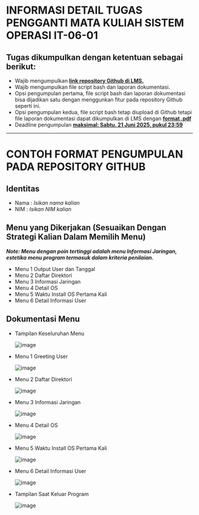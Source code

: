 # INFORMASI DETAIL TUGAS PENGGANTI MATA KULIAH SISTEM OPERASI IT-06-01
## Tugas dikumpulkan dengan ketentuan sebagai berikut:
- Wajib mengumpulkan <ins>**link repository Github di LMS.**</ins>
- Wajib mengumpulkan file script bash dan laporan dokumentasi. 
- Opsi pengumpulan pertama, file script bash dan laporan dokumentasi bisa dijadikan satu dengan menggunkan fitur pada repository Github seperti ini.
- Opsi pengumpulan kedua, file script bash tetap diupload di Github tetapi file laporan dokumentasi dapat dikumpulkan di LMS dengan <ins>**format .pdf**</ins>
- Deadline pengumpulan <ins>**maksimal: Sabtu. 21 Juni 2025, pukul 23:59**</ins>
---
# CONTOH FORMAT PENGUMPULAN PADA REPOSITORY GITHUB
## Identitas
- Nama : _Isikan nama kalian_
- NIM  : _Isikan NIM kalian_

## Menu yang Dikerjakan (Sesuaikan Dengan Strategi Kalian Dalam Memilih Menu)
**_Note: Menu dengan poin tertinggi adalah menu Informasi Jaringan, estetika menu program termasuk dalam kriteria penilaian._**
- Menu 1 Output User dan Tanggal
- Menu 2 Daftar Direktori
- Menu 3 Informasi Jaringan
- Menu 4 Detail OS
- Menu 5 Waktu Install OS Pertama Kali
- Menu 6 Detail Informasi User

## Dokumentasi Menu 
- Tampilan Keseluruhan Menu
  
  ![image](https://github.com/user-attachments/assets/72f388aa-8975-479b-a264-d09023d3acd5)



- Menu 1 Greeting User
  
  ![image](https://github.com/user-attachments/assets/46562e4d-6016-4926-9d3f-7de686ef47e5)



- Menu 2 Daftar Direktori

  ![image](https://github.com/user-attachments/assets/83a3cf70-f9f0-4eef-a25a-043a1405ffa3)




- Menu 3 Informasi Jaringan
  
  ![image](https://github.com/user-attachments/assets/c2ecc1dc-ba6b-414b-aca6-2fe7b582d940)




- Menu 4 Detail OS

  ![image](https://github.com/user-attachments/assets/ac83429e-50b7-4c99-9f20-ec0005775c78)



  
- Menu 5 Waktu Install OS Pertama Kali

  ![image](https://github.com/user-attachments/assets/05701c95-cbf7-44d5-a52b-e029b2cfaa16)




- Menu 6 Detail Informasi User

  ![image](https://github.com/user-attachments/assets/293cd533-a085-486f-8d3c-3fb64295be21)




- Tampilan Saat Keluar Program

  ![image](https://github.com/user-attachments/assets/2351e528-46bd-4c07-bea4-636f644ce13e)
